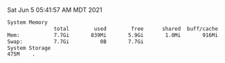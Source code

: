 Sat Jun  5 05:41:57 AM MDT 2021
```bash
System Memory
               total        used        free      shared  buff/cache   available
Mem:           7.7Gi       839Mi       5.9Gi       1.0Mi       916Mi       6.5Gi
Swap:          7.7Gi          0B       7.7Gi
System Storage
475M	.
```
```bash
